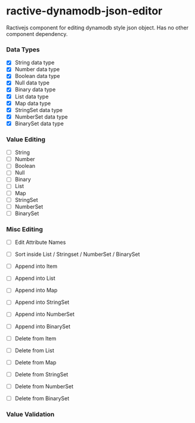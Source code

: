 # ractive-dynamodb-json-editor

Ractivejs component for editing dynamodb style json object.
Has no other component dependency.


### Data Types
- [x] String data type
- [x] Number data type
- [x] Boolean data type
- [x] Null data type
- [x] Binary data type
- [x] List data type
- [x] Map data type
- [x] StringSet data type
- [x] NumberSet data type
- [x] BinarySet data type

### Value Editing

- [ ] String
- [ ] Number
- [ ] Boolean
- [ ] Null
- [ ] Binary
- [ ] List
- [ ] Map
- [ ] StringSet
- [ ] NumberSet
- [ ] BinarySet

### Misc Editing

- [ ] Edit Attribute Names
- [ ] Sort inside List / Stringset / NumberSet / BinarySet
- [ ] Append into Item
- [ ] Append into List
- [ ] Append into Map
- [ ] Append into StringSet
- [ ] Append into NumberSet
- [ ] Append into BinarySet
- [ ] Delete from Item
- [ ] Delete from List
- [ ] Delete from Map
- [ ] Delete from StringSet
- [ ] Delete from NumberSet
- [ ] Delete from BinarySet


### Value Validation
